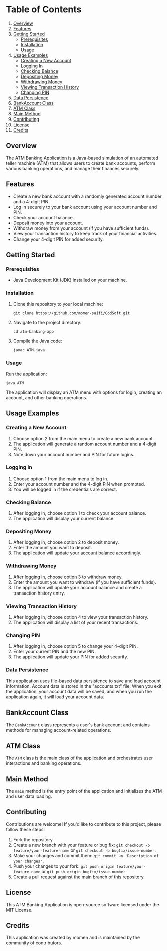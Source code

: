 
# Table of Contents

1. [Overview](#overview)
2. [Features](#features)
3. [Getting Started](#getting-started)
    - [Prerequisites](#prerequisites)
    - [Installation](#installation)
    - [Usage](#usage)
4. [Usage Examples](#usage-examples)
    - [Creating a New Account](#creating-a-new-account)
    - [Logging In](#logging-in)
    - [Checking Balance](#checking-balance)
    - [Depositing Money](#depositing-money)
    - [Withdrawing Money](#withdrawing-money)
    - [Viewing Transaction History](#viewing-transaction-history)
    - [Changing PIN](#changing-pin)
5. [Data Persistence](#data-persistence)
6. [BankAccount Class](#bankaccount-class)
7. [ATM Class](#atm-class)
8. [Main Method](#main-method)
9. [Contributing](#contributing)
10. [License](#license)
11. [Credits](#credits)

## Overview

The ATM Banking Application is a Java-based simulation of an automated teller machine (ATM) that allows users to create bank accounts, perform various banking operations, and manage their finances securely.

## Features

- Create a new bank account with a randomly generated account number and a 4-digit PIN.
- Log in securely to your bank account using your account number and PIN.
- Check your account balance.
- Deposit money into your account.
- Withdraw money from your account (if you have sufficient funds).
- View your transaction history to keep track of your financial activities.
- Change your 4-digit PIN for added security.

## Getting Started

### Prerequisites

- Java Development Kit (JDK) installed on your machine.

### Installation

1. Clone this repository to your local machine:
   ```
   git clone https://github.com/momen-saifi/CodSoft.git
   ```
2. Navigate to the project directory:
   ```
   cd atm-banking-app
   ```
3. Compile the Java code:
   ```
   javac ATM.java
   ```

### Usage

Run the application:
```
java ATM
```

The application will display an ATM menu with options for login, creating an account, and other banking operations.

## Usage Examples

### Creating a New Account

1. Choose option 2 from the main menu to create a new bank account.
2. The application will generate a random account number and a 4-digit PIN.
3. Note down your account number and PIN for future logins.

### Logging In

1. Choose option 1 from the main menu to log in.
2. Enter your account number and the 4-digit PIN when prompted.
3. You will be logged in if the credentials are correct.

### Checking Balance

1. After logging in, choose option 1 to check your account balance.
2. The application will display your current balance.

### Depositing Money

1. After logging in, choose option 2 to deposit money.
2. Enter the amount you want to deposit.
3. The application will update your account balance accordingly.

### Withdrawing Money

1. After logging in, choose option 3 to withdraw money.
2. Enter the amount you want to withdraw (if you have sufficient funds).
3. The application will update your account balance and create a transaction history entry.

### Viewing Transaction History

1. After logging in, choose option 4 to view your transaction history.
2. The application will display a list of your recent transactions.

### Changing PIN

1. After logging in, choose option 5 to change your 4-digit PIN.
2. Enter your current PIN and the new PIN.
3. The application will update your PIN for added security.

### Data Persistence

This application uses file-based data persistence to save and load account information. Account data is stored in the "accounts.txt" file. When you exit the application, your account data will be saved, and when you run the application again, it will load your account data.

## BankAccount Class

The `BankAccount` class represents a user's bank account and contains methods for managing account-related operations.

## ATM Class

The `ATM` class is the main class of the application and orchestrates user interactions and banking operations.

## Main Method

The `main` method is the entry point of the application and initializes the ATM and user data loading.


## Contributing

Contributions are welcome! If you'd like to contribute to this project, please follow these steps:

1. Fork the repository.
2. Create a new branch with your feature or bug fix: `git checkout -b feature/your-feature-name` or `git checkout -b bugfix/issue-number`.
3. Make your changes and commit them: `git commit -m 'Description of your changes'`.
4. Push your changes to your fork: `git push origin feature/your-feature-name` or `git push origin bugfix/issue-number`.
5. Create a pull request against the main branch of this repository.

## License

This ATM Banking Application is open-source software licensed under the MIT License.

## Credits

This application was created by momen and is maintained by the community of contributors.

